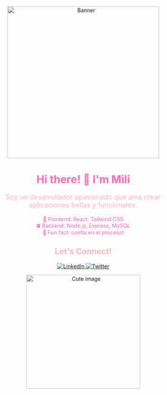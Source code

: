 <div align="center">
  <img src="https://i.pinimg.com/564x/ca/24/51/ca2451b00eb7c6eaf95a90d70e972a0d.jpg" alt="Banner" width="400"/>

  <h1 style="color: #ff69b4;">Hi there! 👋 I'm Mili</h1>
  
  <p style="color: #ffb6c1; font-size: 18px;">
    Soy un desarrollador apasionado que ama crear aplicaciones bellas y funcionales.
  </p>

  <p style="color: #ff69b4;">
    🌸 Frontend: React, Tailwind CSS <br>
    🍀 Backend: Node.js, Express, MySQL <br>
    💖 Fun fact: confia en el proceso!
  </p>

  <h2 style="color: #ffb6c1;">Let's Connect!</h2>
  <p>
    <a href="https://www.linkedin.com/in/your-profile" target="_blank">
      <img src="https://img.shields.io/badge/-LinkedIn-%23ff69b4?style=for-the-badge&logo=linkedin&logoColor=white" alt="LinkedIn"/>
    </a>
    <a href="https://twitter.com/your-profile" target="_blank">
      <img src="https://img.shields.io/badge/-Twitter-%23ff69b4?style=for-the-badge&logo=twitter&logoColor=white" alt="Twitter"/>
    </a>
  </p>

  <img src="https://i.pinimg.com/564x/48/4f/72/484f7219c122ff3d5b7ffd6e3095d299.jpg" alt="Cute image" width="300"/>
</div>
